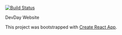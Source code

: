 [![Build Status](https://travis-ci.org/devdayit/devday.svg?branch=master)](https://travis-ci.org/devdayit/devday)

DevDay Website

This project was bootstrapped with [Create React App](https://github.com/facebookincubator/create-react-app).
